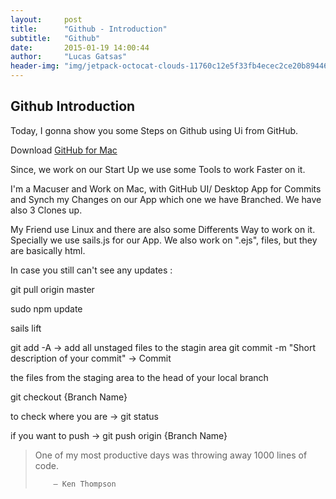 ```yaml
---
layout:     post
title:      "Github - Introduction"
subtitle:   "Github"
date:       2015-01-19 14:00:44
author:     "Lucas Gatsas"
header-img: "img/jetpack-octocat-clouds-11760c12e5f33fb4ecec2ce20b894461.jpg"
---
```

<h2 class="section-heading">Github Introduction</h2>

Today, I gonna show you some Steps on Github using Ui from GitHub.

Download
[GitHub for Mac](https://mac.github.com/)


Since, we work on our Start Up we use some Tools to work Faster on it.

I'm a Macuser and Work on Mac, with GitHub UI/ Desktop App for Commits and Synch my Changes on our App which one we have Branched. We have also 3 Clones up.

My Friend use Linux and there are also some Differents Way to work on it. Specially we use sails.js for our App.
We also work on ".ejs", files, but they are basically html.


In case you still can't see any updates :


git pull origin master

sudo npm update

sails lift


git add -A -> add all unstaged files to the stagin area
git commit -m "Short description of your commit" -> Commit 


the files from the staging area to the head of your local branch



git checkout {Branch Name}

to check where you are -> git status

 if you want to push -> git push origin {Branch Name}


<!--

<a href="#">
    <img src="{{ site.baseurl }}/img/static.squarespace.jpg" alt="Post Sample Image">
</a>
-->


<!--
<a href="#">
    <img src="{{ site.baseurl }}/img/gitlist.io.png" alt="Post Sample Image">
</a> -->
<!--

<a href="#">
    <img src="{{ site.baseurl }}/img/design.png" alt="Post Sample Image">
</a> 


-->




<blockquote>One of my most productive days was throwing away 1000 lines of code.

        — Ken Thompson

</blockquote>


<!-- 
<a href="#">
    <img src="{{ site.baseurl }}/img/jekyllthemewhite.png" alt="Post Sample Image">
</a> 



 -->



